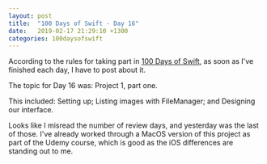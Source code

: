 ```yaml
---
layout: post
title:  "100 Days of Swift - Day 16"
date:   2019-02-17 21:29:10 +1300
categories: 100daysofswift
---
```

According to the rules for taking part in [100 Days of Swift](https://www.hackingwithswift.com/100), as soon as I've finished each day, I have to post about it.

The topic for Day 16 was: Project 1, part one.

This included: Setting up; Listing images with FileManager; and Designing our interface.

Looks like I misread the number of review days, and yesterday was the last of those. I've already worked through a MacOS version of this project as part of the Udemy course, which is good as the iOS differences are standing out to me.
